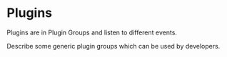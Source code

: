 Plugins
=======
Plugins are in Plugin Groups and listen to different events.

Describe some generic plugin groups which can be used by developers.